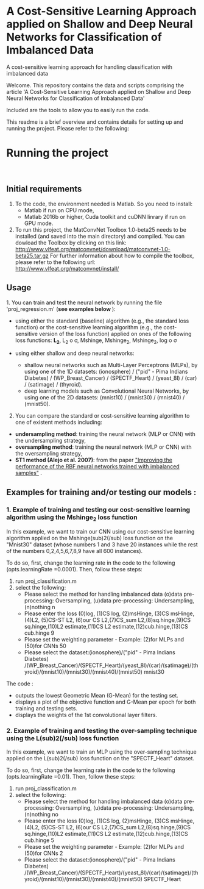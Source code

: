 # A Cost-Sensitive Learning Approach applied on Shallow and Deep Neural Networks for Classification of Imbalanced Data
A cost-sensitive learning approach for handling classification with imbalanced data

Welcome. This repository contains the data and scripts comprising the article 'A Cost-Sensitive Learning Approach applied on Shallow and Deep Neural Networks for Classification of Imbalanced Data'

Included are the tools to allow you to easily run the code.

This readme is a brief overview and contains details for setting up and running the project. Please refer to the following:

<h1>Running the project</h1><br/>
<h2>Initial requirements</h2>

1. To the code, the environment needed is Matlab. So you need to install: 
    * Matlab if run on CPU mode,
    * Matlab 2016b or higher, Cuda toolkit and cuDNN linrary if run on GPU mode.
2. To run this project, the MatConvNet Toolbox 1.0-beta25 needs to be installed (and saved into the main directory) and compiled. You can dowload the Toolbox by clicking on this link: http://www.vlfeat.org/matconvnet/download/matconvnet-1.0-beta25.tar.gz
For further information about how to compile the toolbox, please refer to the following url: http://www.vlfeat.org/matconvnet/install/

<h2>Usage</h2>
1. You can train and test the neural network by running the file 'proj_regression.m' (<b>see examples below </b>):

- using either the standard (baseline) algorithm (e.g., the standard loss function) or the cost-sensitive learning algorithm (e.g., the cost-sensitive version of the loss function) applied on ones of the following loss functions:  <b>L<sub>2</sub></b>, L<sub>2</sub> &#959; &#963;, Mshinge, Mshinge<sub>2</sub>, Mshinge<sub>2</sub>, log &#959; &#963;

- using either shallow and deep neural networks: 
    *  shallow neural networks such as Multi-Layer Perceptrons (MLPs), by using one of the 1D datasets: (ionosphere) / ("pid" - Pima Indians Diabetes) / (WP_Breast_Cancer) / (SPECTF_Heart) / (yeast_8l) / (car) / (satimage) / (thyroid).
    *  deep learning models such as Convolutional Neural Networks, by using one of the 2D datasets: (mnist10) / (mnist30) / (mnist40) / (mnist50).

2. You can compare the standard or cost-sensitive learning algorithm to one of existent methods including: 
- <b>undersampling method</b>: training the neural network (MLP or CNN) with the undersampling strategy,
- <b>oversampling method</b>: training the neural network (MLP or CNN) with the oversampling strategy,
- <b>ST1 method (Alejo et al. 2007)</b>: from the paper ["Improving the performance of the RBF neural networks trained with imbalanced samples"](https://pdfs.semanticscholar.org/483f/afc0a2901fb184a4e18d0cb57a44e3dcf893.pdf) .


<h2>Examples for training and/or testing our models : </h2>
<h3>1. Example of training and testing our cost-sensitive learning algorithm using the Mshinge<sub>2</sub> loss function</h3>
In this example, we want to train our CNN using our cost-sensitive learning algorithm applied on the Mshinge(sub)2(/sub) loss function on the "Mnist30" dataset (whose numbers 1 and 3 have 20 instances while the rest of the numbers 0,2,4,5,6,7,8,9 have all 600 instances).

To do so, first, change the learning rate in the code to the following (opts.learningRate =0.0001). Then, follow these steps:
1. run proj_classification.m
2. select the following:
     * Please select the method for handling imbalanced data (o)data pre-processing: Oversampling, (u)data pre-processing: Undersampling, (n)nothing  n
     * Please enter the loss (0)log, (1)CS log, (2)msHinge, (3)CS msHinge, (4)L2, (5)CS-ST L2, (6)our CS L2,(7)CS_sum L2,(8)sq.hinge,(9)CS sq.hinge,(10)L2 estimate,(11)CS L2 estimate,(12)cub.hinge,(13)CS cub.hinge 9
     * Please set the weighting parameter - Example: (2)for MLPs and (50)for CNNs 50
     * Please select the dataset:(ionosphere)/("pid" - Pima Indians Diabetes) /(WP_Breast_Cancer)/(SPECTF_Heart)/(yeast_8l)/(car)/(satimage)/(thyroid)/(mnist10)/(mnist30)/(mnist40)/(mnist50) mnist30

The code :
- outputs the lowest Geometric Mean (G-Mean) for the testing set.
- displays a plot of the objective function and G-Mean per epoch for both training and testing sets.
- displays the weights of the 1st convolutional layer filters.

<h3>2. Example of training and testing the over-sampling technique using the L(sub)2(/sub) loss function</h3>
In this example, we want to train an MLP using the over-sampling technique applied on the L(sub)2(/sub) loss function on the "SPECTF_Heart" dataset.

To do so, first, change the learning rate in the code to the following (opts.learningRate =0.01). Then, follow these steps:
1. run proj_classification.m
2. select the following:
     * Please select the method for handling imbalanced data (o)data pre-processing: Oversampling, (u)data pre-processing: Undersampling, (n)nothing  no
     * Please enter the loss (0)log, (1)CS log, (2)msHinge, (3)CS msHinge, (4)L2, (5)CS-ST L2, (6)our CS L2,(7)CS_sum L2,(8)sq.hinge,(9)CS sq.hinge,(10)L2 estimate,(11)CS L2 estimate,(12)cub.hinge,(13)CS cub.hinge 5
     * Please set the weighting parameter - Example: (2)for MLPs and (50)for CNNs 2
     * Please select the dataset:(ionosphere)/("pid" - Pima Indians Diabetes) /(WP_Breast_Cancer)/(SPECTF_Heart)/(yeast_8l)/(car)/(satimage)/(thyroid)/(mnist10)/(mnist30)/(mnist40)/(mnist50) SPECTF_Heart
     
     
